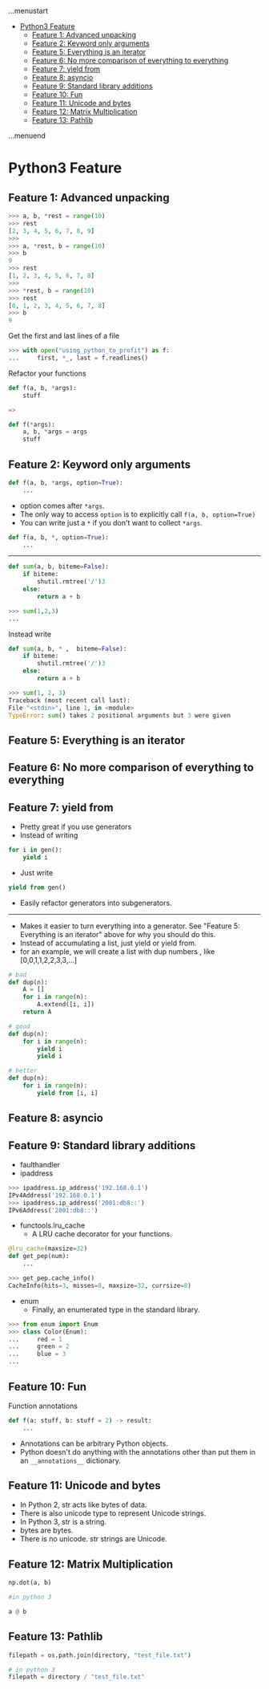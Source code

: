 ...menustart

 - [Python3 Feature](#95cf1c5f0ad17ace298a562cab2cc645)
	 - [Feature 1: Advanced unpacking](#5e0f49a3b1558b75a741f2bf4c07d934)
	 - [Feature 2: Keyword only arguments](#5b2106affc32d8704adfa53688755516)
	 - [Feature 5: Everything is an iterator](#5305fcfeefb27109e0064596d336c738)
	 - [Feature 6: No more comparison of everything to everything](#cc1c5df0e93af9c93e7b0ae946db572b)
	 - [Feature 7: yield from](#591d0ac5e723e96893cd88c01fb953dd)
	 - [Feature 8: asyncio](#a93b92af2ea8b01917f2773ee72d5d0d)
	 - [Feature 9: Standard library additions](#34f534cb76010ba480101eb84a40e85e)
	 - [Feature 10: Fun](#b8bef80b08cb6ee429e103a20e52040d)
	 - [Feature 11: Unicode and bytes](#698af8e97e5d339b9bc0208c5cd2cde1)
	 - [Feature 12: Matrix Multiplication](#cf11c0ff8d4c3fcefe67a49a11e934b1)
	 - [Feature 13: Pathlib](#ff0bcfcf9c1a95986e475dc4239c591f)

...menuend


<h2 id="95cf1c5f0ad17ace298a562cab2cc645"></h2>

# Python3 Feature

<h2 id="5e0f49a3b1558b75a741f2bf4c07d934"></h2>

## Feature 1: Advanced unpacking

```python
>>> a, b, *rest = range(10)
>>> rest
[2, 3, 4, 5, 6, 7, 8, 9]
>>>
>>> a, *rest, b = range(10)
>>> b
9
>>> rest
[1, 2, 3, 4, 5, 6, 7, 8]
>>>
>>> *rest, b = range(10)
>>> rest
[0, 1, 2, 3, 4, 5, 6, 7, 8]
>>> b
9
```

Get the first and last lines of a file

```python
>>> with open("using_python_to_profit") as f:
...     first, *_, last = f.readlines()
```

Refactor your functions

```python
def f(a, b, *args):
    stuff

=>

def f(*args):
    a, b, *args = args
    stuff
```

<h2 id="5b2106affc32d8704adfa53688755516"></h2>

## Feature 2: Keyword only arguments

```python
def f(a, b, *args, option=True):
    ...
```

 - option comes after `*args`.
 - The only way to access `option` is to explicitly call `f(a, b, option=True)`
 - You can write just a `*` if you don't want to collect `*args`.

```python
def f(a, b, *, option=True):
    ...
```

---

```python
def sum(a, b, biteme=False):
    if biteme:
        shutil.rmtree('/')3
    else:
        return a + b

>>> sum(1,2,3) 
... 
```

Instead write

```python
def sum(a, b, * ,  biteme=False):
    if biteme:
        shutil.rmtree('/')3
    else:
        return a + b

>>> sum(1, 2, 3)
Traceback (most recent call last):
File "<stdin>", line 1, in <module>
TypeError: sum() takes 2 positional arguments but 3 were given
```

<h2 id="5305fcfeefb27109e0064596d336c738"></h2>

## Feature 5: Everything is an iterator

<h2 id="cc1c5df0e93af9c93e7b0ae946db572b"></h2>

## Feature 6: No more comparison of everything to everything

<h2 id="591d0ac5e723e96893cd88c01fb953dd"></h2>

## Feature 7: yield from

 - Pretty great if you use generators
 - Instead of writing

```python
for i in gen():
    yield i
```

 - Just write

```python
yield from gen()
```

 - Easily refactor generators into subgenerators.

---

 - Makes it easier to turn everything into a generator. See "Feature 5: Everything is an iterator" above for why you should do this.
 - Instead of accumulating a list, just yield or yield from.
 - for an example, we will create a list with dup numbers , like [0,0,1,1,2,2,3,3,...]

```python
# bad
def dup(n):
    A = []
    for i in range(n):
        A.extend([i, i])
    return A

# good
def dup(n):
    for i in range(n):
        yield i
        yield i

# better
def dup(n):
    for i in range(n):
        yield from [i, i]

```

<h2 id="a93b92af2ea8b01917f2773ee72d5d0d"></h2>

## Feature 8: asyncio

<h2 id="34f534cb76010ba480101eb84a40e85e"></h2>

## Feature 9: Standard library additions

 - faulthandler
 - ipaddress

```python
>>> ipaddress.ip_address('192.168.0.1')
IPv4Address('192.168.0.1')
>>> ipaddress.ip_address('2001:db8::')
IPv6Address('2001:db8::')
```

 - functools.lru_cache
    - A LRU cache decorator for your functions.

```python
@lru_cache(maxsize=32)
def get_pep(num):
    ... 

>>> get_pep.cache_info()
CacheInfo(hits=3, misses=8, maxsize=32, currsize=8)
```

 - enum
    - Finally, an enumerated type in the standard library.

```python
>>> from enum import Enum
>>> class Color(Enum):
...     red = 1
...     green = 2
...     blue = 3
...
```


<h2 id="b8bef80b08cb6ee429e103a20e52040d"></h2>

## Feature 10: Fun

Function annotations

```python
def f(a: stuff, b: stuff = 2) -> result:
    ...
```

 - Annotations can be arbitrary Python objects.
 - Python doesn't do anything with the annotations other than put them in an `__annotations__` dictionary.

<h2 id="698af8e97e5d339b9bc0208c5cd2cde1"></h2>

## Feature 11: Unicode and bytes

 - In Python 2, str acts like bytes of data.
 - There is also unicode type to represent Unicode strings.  
 - In Python 3, str is a string.  
 - bytes are bytes.  
 - There is no unicode. str strings are Unicode.

<h2 id="cf11c0ff8d4c3fcefe67a49a11e934b1"></h2>

## Feature 12: Matrix Multiplication

```python
np.dot(a, b)

#in python 3

a @ b
```

<h2 id="ff0bcfcf9c1a95986e475dc4239c591f"></h2>

## Feature 13: Pathlib

```python
filepath = os.path.join(directory, "test_file.txt")

# in python 3
filepath = directory / "test_file.txt"
```


